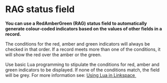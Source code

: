 

# **RAG status field**

**You can use a RedAmberGreen (RAG) status field to automatically generate colour-coded indicators based on the values of other fields in a record.**

The conditions for the red, amber and green indicators will always be checked in that order. If a record meets more than one of the conditions, it will show the red over the amber or the green.

Use basic Lua programming to stipulate the conditions for red, amber and green indicators to be displayed. If none of the conditions match, the field will be grey. For more information see:&nbsp;[Using Lua in Linkspace&nbsp;](/130-lua.md)